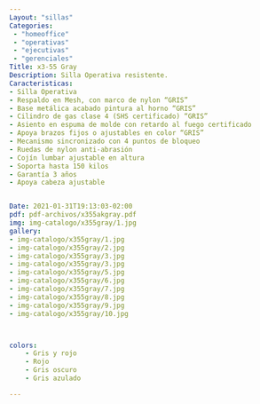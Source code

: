 ```yaml
---
Layout: "sillas"
Categories:
 - "homeoffice"
 - "operativas"
 - "ejecutivas"
 - "gerenciales"
Title: x3-55 Gray
Description: Silla Operativa resistente.
Caracteristicas: 
- Silla Operativa
- Respaldo en Mesh, con marco de nylon “GRIS”
- Base metálica acabado pintura al horno “GRIS”
- Cilindro de gas clase 4 (SHS certificado) “GRIS”
- Asiento en espuma de molde con retardo al fuego certificado
- Apoya brazos fijos o ajustables en color “GRIS”
- Mecanismo sincronizado con 4 puntos de bloqueo
- Ruedas de nylon anti-abrasión
- Cojín lumbar ajustable en altura
- Soporta hasta 150 kilos
- Garantía 3 años
- Apoya cabeza ajustable


Date: 2021-01-31T19:13:03-02:00
pdf: pdf-archivos/x355akgray.pdf
img: img-catalogo/x355gray/1.jpg
gallery: 
- img-catalogo/x355gray/1.jpg
- img-catalogo/x355gray/2.jpg
- img-catalogo/x355gray/3.jpg
- img-catalogo/x355gray/3.jpg
- img-catalogo/x355gray/5.jpg
- img-catalogo/x355gray/6.jpg
- img-catalogo/x355gray/7.jpg
- img-catalogo/x355gray/8.jpg
- img-catalogo/x355gray/9.jpg
- img-catalogo/x355gray/10.jpg



colors:
    - Gris y rojo
    - Rojo 
    - Gris oscuro
    - Gris azulado

---
```

